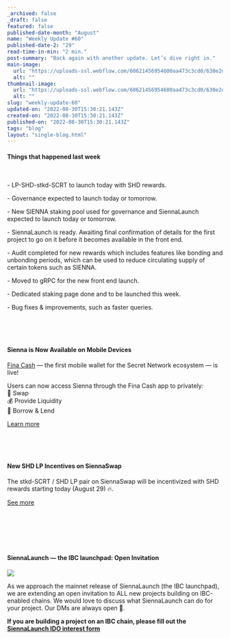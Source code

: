 ```yaml
---
_archived: false
_draft: false
featured: false
published-date-month: "August"
name: "Weekly Update #60"
published-date-2: "29"
read-time-in-min: "2 min."
post-summary: "Back again with another update. Let’s dive right in."
main-image:
  url: "https://uploads-ssl.webflow.com/60621456954600aa473c3cd0/630e2d08b3cd581cdcc74806_weekly-update-60%20Blog-min.jpg"
  alt: ""
thumbnail-image:
  url: "https://uploads-ssl.webflow.com/60621456954600aa473c3cd0/630e2d04a78b70cab4547d0a_weekly-update-60%20Blog%20Thump-min.jpg"
  alt: ""
slug: "weekly-update-60"
updated-on: "2022-08-30T15:30:21.143Z"
created-on: "2022-08-30T15:30:21.143Z"
published-on: "2022-08-30T15:30:21.143Z"
tags: "blog"
layout: "single-blog.html"
---
```


#### Things that happened last week

‍

\- LP-SHD-stkd-SCRT to launch today with SHD rewards.

\- Governance expected to launch today or tomorrow.

\- New SIENNA staking pool used for governance and SiennaLaunch expected to launch today or tomorrow.

\- SiennaLaunch is ready. Awaiting final confirmation of details for the first project to go on it before it becomes available in the front end.

\- Audit completed for new rewards which includes features like bonding and unbonding periods, which can be used to reduce circulating supply of certain tokens such as SIENNA.

\- Moved to gRPC for the new front end launch.

\- Dedicated staking page done and to be launched this week.

\- Bug fixes & improvements, such as faster queries.

‍

‍

#### Sienna is Now Available on Mobile Devices

[Fina Cash](https://fina.cash/) — the first mobile wallet for the Secret Network ecosystem — is live!

Users can now access Sienna through the Fina Cash app to privately:  
🔄 Swap  
💰 Provide Liquidity  
🏦 Borrow & Lend

[Learn more](https://twitter.com/FinaCash/status/1562823936785924104?ref_src=twsrc%5Etfw%7Ctwcamp%5Etweetembed%7Ctwterm%5E1562837471330611200%7Ctwgr%5Eb75cce8d8765b5558851dc3d9fb6ed85fe28325c%7Ctwcon%5Es3_&ref_url=https%3A%2F%2Fcdn.embedly.com%2Fwidgets%2Fmedia.html%3Ftype%3Dtext2Fhtmlkey%3Da19fcc184b9711e1b4764040d3dc5c07schema%3Dtwitterurl%3Dhttps3A%2F%2Ftwitter.com%2Fsienna_network%2Fstatus%2F1562837471330611200image%3Dhttps3A%2F%2Fi.embed.ly%2F1%2Fimage3Furl3Dhttps253A252F252Fabs.twimg.com252Ferrors252Flogo46x38.png26key3Da19fcc184b9711e1b4764040d3dc5c07)

‍

‍

#### New SHD LP Incentives on SiennaSwap

The stkd-SCRT / SHD LP pair on SiennaSwap will be incentivized with SHD rewards starting today (August 29) 🔥.

[See more](https://twitter.com/Shade_Protocol/status/1563213876950224897?ref_src=twsrc%5Etfw%7Ctwcamp%5Etweetembed%7Ctwterm%5E1563213876950224897%7Ctwgr%5E4b3fcd1a0a5e8ea23fbc740cd5a8f8bc55bf51b5%7Ctwcon%5Es1_&ref_url=https%3A%2F%2Fcdn.embedly.com%2Fwidgets%2Fmedia.html%3Ftype%3Dtext2Fhtmlkey%3Da19fcc184b9711e1b4764040d3dc5c07schema%3Dtwitterurl%3Dhttps3A%2F%2Ftwitter.com%2Fshade_protocol%2Fstatus%2F1563213876950224897image%3Dhttps3A%2F%2Fi.embed.ly%2F1%2Fimage3Furl3Dhttps253A252F252Fabs.twimg.com252Ferrors252Flogo46x38.png26key3Da19fcc184b9711e1b4764040d3dc5c07)

‍

‍

‍

#### SiennaLaunch — the IBC launchpad: Open Invitation

![](https://uploads-ssl.webflow.com/60621456954600aa473c3cd0/630e2c962deefef29e018af9_0*goGAxde8F4oreN_e.png)

As we approach the mainnet release of SiennaLaunch (the IBC launchpad), we are extending an open invitation to ALL new projects building on IBC-enabled chains. We would love to discuss what SiennaLaunch can do for your project. Our DMs are always open 💙.

**If you are building a project on an IBC chain, please fill out the** [**SiennaLaunch IDO interest form**](https://form.jotform.com/221934715060047)

‍
